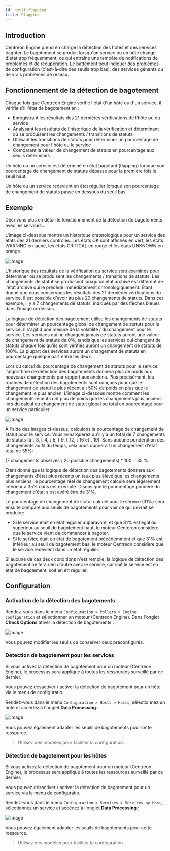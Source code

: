 ```yaml
---
id: notif-flapping
title: Flapping
---
```


## Introduction

Centreon Engine prend en charge la détection des hôtes et des services
bagoter. Le bagotement se produit lorsqu'un service ou un hôte change
d'état trop fréquemment, ce qui entraîne une tempête de notifications de
problèmes et de récupération. Le battement peut indiquer des problèmes
de configuration (c'est-à-dire des seuils trop bas), des services
gênants ou de vrais problèmes de réseau.

## Fonctionnement de la détection de bagotement

Chaque fois que Centreon Engine vérifie l'état d'un hôte ou d'un
service, il vérifie s'il l'état de bagotement en :

-   Enregistrant les résultats des 21 dernières vérifications de l'hôte
    ou du service
-   Analysant les résultats de l'historique de la vérification et
    déterminant où se produisent les changements / transitions de
    statuts
-   Utilisant les transitions de statuts pour déterminer un pourcentage
    de changement pour l'hôte ou le service
-   Comparant la valeur de changement de statuts en pourcentage aux
    seuils déterminés

Un hôte ou un service est déterminé en état bagotant (flapping) lorsque
son pourcentage de changement de statuts dépasse pour la première fois
le seuil haut.

Un hôte ou un service redevient en état régulier lorsque son pourcentage
de changement de statuts passe en dessous du seuil bas.

## Exemple

Décrivons plus en détail le fonctionnement de la détection de
bagotements avec les services...

L'image ci-dessous montre un historique chronologique pour un service
des états des 21 derniers contrôles. Les états OK sont affichés en vert,
les états WARNING en jaune, les états CRITICAL en rouge et les états
UNKNOWN en orange.

![image](../assets/alerts/statetransitions.png)

L'historique des résultats de la vérification du service sont examinés
pour déterminer où se produisent les changements / transitions de
statuts. Les changements de statut se produisent lorsqu'un état archivé
est différent de l'état archivé qui le précède immédiatement
chronologiquement. Étant donné que nous conservons les résultats des 21
dernières vérifications du service, il est possible d'avoir au plus 20
changements de statuts. Dans cet exemple, il y a 7 changements de
statuts, indiqués par des flèches bleues dans l'image ci-dessus.

La logique de détection des bagotement utilise les changements de
statuts pour déterminer un pourcentage global de changement de statuts
pour le service. Il s'agit d'une mesure de la volatilité / du changement
pour le service. Les services qui ne changent jamais de statuts auront
une valeur de changement de statuts de 0%, tandis que les services qui
changent de statuts chaque fois qu'ils sont vérifiés auront un
changement de statuts de 100%. La plupart des services auront un
changement de statuts en pourcentage quelque part entre les deux.

Lors du calcul du pourcentage de changement de statuts pour le service,
l'algorithme de détection des bagotements donnera plus de poids aux
nouveaux changements par rapport aux anciens. Plus précisément, les
routines de détection des bagotements sont conçues pour que le
changement de statut le plus récent ait 50% de poids en plus que le
changement le plus ancien. L'image ci-dessous montre comment les
changements récents ont plus de poids que les changements plus anciens
lors du calcul du changement de statut global ou total en pourcentage
pour un service particulier.

![image](../assets/alerts/statetransitions2.png)

À l'aide des images ci-dessus, calculons le pourcentage de changement de
statut pour le service. Vous remarquerez qu'il y a un total de 7
changements de statuts (à t\_3, t\_4, t\_5, t\_9, t\_12, t\_16 et
t\_19). Sans aucune pondération des changements au fil du temps, cela
nous donnerait un changement d'état total de 35%:

(7 changements observés / 20 possible changements) \* 100 = 35 %

Étant donné que la logique de détection des bagotements donnera aux
changements d'état plus récents un taux plus élevé que les changements
plus anciens, le pourcentage réel de changement calculé sera légèrement
inférieur à 35% dans cet exemple. Disons que le pourcentage pondéré du
changement d'état s'est avéré être de 31%.

Le pourcentage de changement de statut calculé pour le service (31%)
sera ensuite comparé aux seuils de bagotements pour voir ce qui devrait
se produire:

-   Si le service était en état régulier auparavant, et que 31% est égal
    ou supérieur au seuil de bagotement haut, le moteur Centeron
    considère que le service vient de commencer à bagoter.
-   Si le service était en état de bagotement précédemment et que 31%
    est inférieur au seuil de bagotement bas, le moteur Centreon
    considère que le service redevient dans un état régulier.

Si aucune de ces deux conditions n'est remplie, la logique de détection
des bagotement ne fera rien d'autre avec le service, car soit le service
est en état de bagotement, soit en étt régulier.

## Configuration

### Activation de la détection des bagotements

Rendez-vous dans le menu
`Configuration > Pollers > Engine configuration` et sélectionner un
moteur (Centreon Engine). Dans l'onglet **Check Options** ativer la
détection de bagotements :

![image](../assets/alerts/flap_engine_conf.png)

Vous pouvez modifier les seuils ou conserver ceux préconfigurés.

### Détection de bagotement pour les services

Si vous activez la détection de bagotement pour un moteur (Centreon
Engine), le processus sera appliqué à toutes les ressources surveillé
par ce dernier.

Vous pouvez désactiver / activer la détection de bagotement pour un hôte
via le menu de configuratio.

Rendez-vous dans le menu `Configuration > Hosts > Hosts`, sélectionnez
un hôte et accédez à l'onglet **Data Processing** :

![image](../assets/alerts/flap_host_conf.png)

Vous pouvez également adapter les seuils de bagotements pour cette ressource.

> Utilisez des modèles pour faciliter la configuration.

### Détection de bagotement pour les hôtes

Si vous activez la détection de bagotement pour un moteur (Centreon
Engine), le processus sera appliqué à toutes les ressources surveillé
par ce dernier.

Vous pouvez désactiver / activer la détection de bagotement pour un
service via le menu de configuratio.

Rendez-vous dans le menu `Configuration > Services > Services by Host`,
sélectionnez un service et accédez à l'onglet **Data Processing** :

![image](../assets/alerts/flap_host_conf.png)

Vous pouvez également adapter les seuils de bagotements pour cette ressource.

> Utilisez des modèles pour faciliter la configuration.
